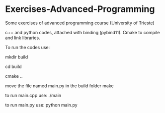 # Exercises-Advanced-Programming
Some exercises of advanced programming course (University of Trieste)

c++ and python codes, attached with binding (pybind11). Cmake to compile and link libraries.

To run the codes use:

mkdir build

cd build

cmake ..

move the file named main.py in the build folder
make

to run main.cpp use: ./main

to run main.py use: python main.py
